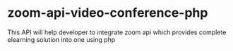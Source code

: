 # zoom-api-video-conference-php
This API will help developer to integrate zoom api which provides complete elearning solution into one using php

